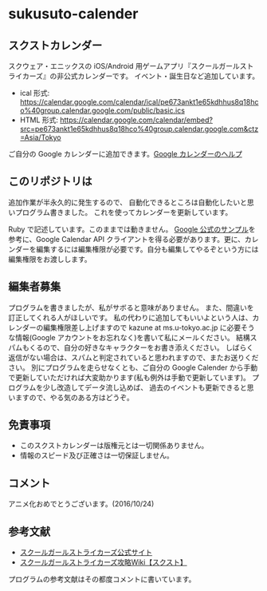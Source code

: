# sukusuto-calender

## スクストカレンダー

スクウェア・エニックスの iOS/Android 用ゲームアプリ『スクールガールストライカーズ』の非公式カレンダーです。
イベント・誕生日など追加しています。

- ical 形式: <https://calendar.google.com/calendar/ical/pe673ankt1e65kdhhus8q18hco%40group.calendar.google.com/public/basic.ics>
- HTML 形式: <https://calendar.google.com/calendar/embed?src=pe673ankt1e65kdhhus8q18hco%40group.calendar.google.com&ctz=Asia/Tokyo>

ご自分の Google カレンダーに追加できます。[Google カレンダーのヘルプ](https://support.google.com/calendar/answer/37100?co=GENIE.Platform%3DDesktop&hl=ja)

## このリポジトリは

追加作業が半永久的に発生するので、
自動化できるところは自動化したいと思いプログラム書きました。
これを使ってカレンダーを更新しています。

Ruby で記述しています。このままでは動きません。
[Google 公式のサンプル](https://developers.google.com/google-apps/calendar/quickstart/ruby)を参考に、Google Calendar API クライアントを得る必要があります。更に、カレンダーを編集するには編集権限が必要です。自分も編集してやるぞという方には編集権限をお渡しします。

## 編集者募集

プログラムを書きましたが、私がサボると意味がありません。
また、間違いを訂正してくれる人がほしいです。
私の代わりに追加してもいいよという人は、カレンダーの編集権限差し上げますので kazune at ms.u-tokyo.ac.jp に必要そうな情報(Google アカウントをお忘れなく)を書いて私にメールください。
結構スパムもくるので、自分の好きなキャラクターをお書き添えください。
しばらく返信がない場合は、スパムと判定されていると思われますので、またお送りください。
別にプログラムを走らせなくとも、ご自分の Google Calender から手動で更新していただければ大変助かります(私も例外は手動で更新しています)。
プログラムを少し改造してデータ流し込めば、
過去のイベントも更新できると思いますので、やる気のある方はどうぞ。

## 免責事項

- このスクストカレンダーは版権元とは一切関係ありません。
- 情報のスピード及び正確さは一切保証しません。

## コメント

アニメ化おめでとうございます。(2016/10/24)

## 参考文献

- [スクールガールストライカーズ公式サイト](http://schoolgirlstrikers.jp/)
- [スクールガールストライカーズ攻略Wiki【スクスト】](https://schoolgirlstrikers.gamerch.com/)

プログラムの参考文献はその都度コメントに書いています。
